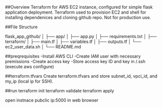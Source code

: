 ##Overview
Terraform for AWS EC2 instance, configured for simple flask application deployment.  Terraform used to provision EC2 and shell for installing dependenices and cloning github repo. Not for production use. 

##File Structure

flask_app_github/
│
├── app/
│   ├── app.py
│   ├── requirements.txt
│
├── terraform/
│   ├── main.tf
│   ├── variables.tf
│   ├── outputs.tf
│   └── ec2_user_data.sh
│
└── README.md

##preqrequisites 
-Install AWS CLI
-Create IAM user with necessary premissions
-Create access key 
-Store access key ID and key in /.ssh (execute aws configure)

##terraform.tfvars
Create terraform.tfvars and store subnet_id, vpci_id, and my_ip (local ip for SSH). 

##run
terraform init
terraform validate
terraform apply

open instnace pubclic ip:5000 in web browser

